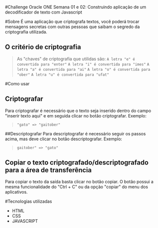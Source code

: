 #Challenge Oracle ONE Semana 01 e 02: Construindo aplicação de um decodificador de texto com Javascript

#Sobre
É uma aplicação que criptografa textos, você poderá trocar mensagens secretas com outras pessoas que saibam o segredo da criptografia utilizada.
## O critério de criptografia
> As "chaves" de criptografia que utilidas são:
> `A letra "e" é convertida para "enter"`
> `A letra "i" é convertida para "imes"`
> `A letra "a" é convertida para "ai"`
> `A letra "o" é convertida para "ober"`
> `A letra "u" é convertida para "ufat"`


#Como usar

## Criptografar
Para criptografar é necessário que o texto seja inserido dentro do campo "inserir texto aqui" e em seguida clicar no botão criptografar.
Exemplo:

> `"gato" => "gaitober"`

##Descriptografar 
Para descriptografar é necessário seguir os passos acima, mas deve clicar no botão descriptografar.
Exemplo:
>`gaitober" => "gato"`

## Copiar o texto criptografado/descriptografado para a área de transferência
Para copiar o texto da saída basta clicar no botão copiar. O botão possui a mesma funcionalidade do "Ctrl + C" ou da opção "copiar" do menu dos aplicativos.

#Tecnologias utilizadas
- HTML
- CSS
- JAVASCRIPT
